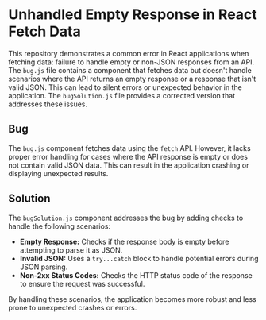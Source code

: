 # Unhandled Empty Response in React Fetch Data

This repository demonstrates a common error in React applications when fetching data: failure to handle empty or non-JSON responses from an API. The `bug.js` file contains a component that fetches data but doesn't handle scenarios where the API returns an empty response or a response that isn't valid JSON. This can lead to silent errors or unexpected behavior in the application. The `bugSolution.js` file provides a corrected version that addresses these issues.

## Bug

The `bug.js` component fetches data using the `fetch` API. However, it lacks proper error handling for cases where the API response is empty or does not contain valid JSON data. This can result in the application crashing or displaying unexpected results.

## Solution

The `bugSolution.js` component addresses the bug by adding checks to handle the following scenarios:

*   **Empty Response:** Checks if the response body is empty before attempting to parse it as JSON.
*   **Invalid JSON:** Uses a `try...catch` block to handle potential errors during JSON parsing.
*   **Non-2xx Status Codes:** Checks the HTTP status code of the response to ensure the request was successful. 

By handling these scenarios, the application becomes more robust and less prone to unexpected crashes or errors.